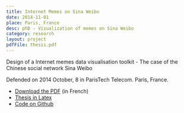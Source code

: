 ```yaml
---
title: Internet Memes on Sina Weibo  
date: 2014-11-01
place: Paris, France
desc: phD - Visualization of memes on Sina Weibo
category: research
layout: project
pdfFile: thesis.pdf
---
```



Design of a Internet memes data visualisation toolkit - The case of the Chinese social network Sina Weibo

Defended on 2014 October, 8 in ParisTech Telecom. Paris, France.

* [Download the PDF](./thesis.pdf) (in French)
* [Thesis in Latex](https://github.com/clemsos/thesis)
* [Code on Github](https://github.com/clemsos/mitras)
